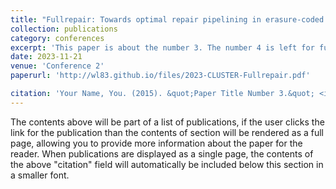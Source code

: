 ```yaml
---
title: "Fullrepair: Towards optimal repair pipelining in erasure-coded clustered storage systems"
collection: publications
category: conferences
excerpt: 'This paper is about the number 3. The number 4 is left for future work.'
date: 2023-11-21
venue: 'Conference 2'
paperurl: 'http://wl83.github.io/files/2023-CLUSTER-Fullrepair.pdf'

citation: 'Your Name, You. (2015). &quot;Paper Title Number 3.&quot; <i>Journal 1</i>. 1(3).'
---
```


The contents above will be part of a list of publications, if the user clicks the link for the publication than the contents of section will be rendered as a full page, allowing you to provide more information about the paper for the reader. When publications are displayed as a single page, the contents of the above "citation" field will automatically be included below this section in a smaller font.